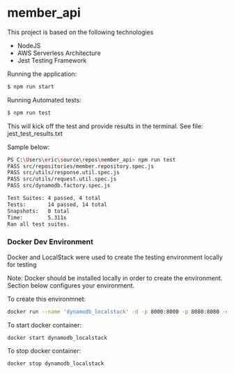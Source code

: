 # member_api

This project is based on the following technologies
  - NodeJS
  - AWS Serverless Architecture
  - Jest Testing Framework
  
 Running the application:
 ```sh
 $ npm run start
 ```
 
Running Automated tests:
```sh
$ npm run test
```
This will kick off the test and provide results in the terminal.  See file:  jest_test_results.txt

Sample below:
```sh
PS C:\Users\eric\source\repos\member_api> npm run test
PASS src/repositories/member.repository.spec.js
PASS src/utils/response.util.spec.js
PASS src/utils/request.util.spec.js
PASS src/dynamodb.factory.spec.js

Test Suites: 4 passed, 4 total
Tests:       14 passed, 14 total
Snapshots:   0 total
Time:        5.311s
Ran all test suites.
```

### Docker Dev Environment
Docker and LocalStack were used to create the testing environment locally for testing

Note:  Docker should be installed locally in order to create the environment.  Section below configures your environment.

To create this environmnet:
```sh
docker run --name 'dynamodb_localstack' -d -p 8000:8000 -p 8080:8080 -e SERVICES=dynamodb:8000 -e DATA_DIR='/tmp/localstack/data' localstack/localstack
```

To start docker container:
```sh
docker start dynamodb_localstack
```

To stop docker container:
```sh
docker stop dynamodb_localstack
```
